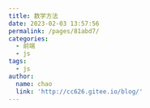 ```yaml
---
title: 数学方法
date: 2023-02-03 13:57:56
permalink: /pages/81abd7/
categories:
  - 前端
  - js
tags:
  - js
author: 
  name: chao
  link: 'http://cc626.gitee.io/blog/'
---
```

